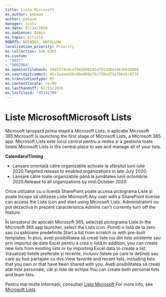 ```yaml
---
title: Liste Microsoft
ms.author: pebaum
author: pebaum
manager: scotv
ms.date: 07/14/2020
ms.audience: Admin
ms.topic: article
ROBOTS: NOINDEX, NOFOLLOW
localization_priority: Priority
ms.collection: Adm_O365
ms.custom:
- "5677"
- "9002964"
ms.openlocfilehash: 2485374a9cd7082698245af913d0e2463b03b809
ms.sourcegitcommit: 45c2aaeee58c0be466b76c7f0cd71e796d3c8f76
ms.translationtype: MT
ms.contentlocale: ro-RO
ms.lasthandoff: 07/15/2020
ms.locfileid: "45141709"
---
```

# <a name="microsoft-lists"></a><span data-ttu-id="7bee0-102">Liste Microsoft</span><span class="sxs-lookup"><span data-stu-id="7bee0-102">Microsoft Lists</span></span>

<span data-ttu-id="7bee0-103">Microsoft lansează prima etapă a Microsoft Lists, o aplicație Microsoft 365.</span><span class="sxs-lookup"><span data-stu-id="7bee0-103">Microsoft is launching the first stage of Microsoft Lists, a Microsoft 365 app.</span></span> <span data-ttu-id="7bee0-104">Microsoft Lists este locul central pentru a vedea și a gestiona toate listele.</span><span class="sxs-lookup"><span data-stu-id="7bee0-104">Microsoft Lists is the central place to see and manage all of your lists.</span></span>  
  
<span data-ttu-id="7bee0-105">**Calendarul**</span><span class="sxs-lookup"><span data-stu-id="7bee0-105">**Timing**</span></span>  

- <span data-ttu-id="7bee0-106">Lansare orientată către organizațiile activate la sfârșitul lunii iulie 2020.</span><span class="sxs-lookup"><span data-stu-id="7bee0-106">Targeted release to enabled organizations in late July 2020.</span></span>
- <span data-ttu-id="7bee0-107">Lansare către toate organizațiile până la jumătatea lunii octombrie 2020.</span><span class="sxs-lookup"><span data-stu-id="7bee0-107">Release to all organizations by mid-October 2020.</span></span>

<span data-ttu-id="7bee0-108">Orice utilizator cu o licență SharePoint poate accesa pictograma Liste și poate începe să utilizeze Liste Microsoft.</span><span class="sxs-lookup"><span data-stu-id="7bee0-108">Any user with a SharePoint license can access the Lists icon and start using Microsoft Lists.</span></span> <span data-ttu-id="7bee0-109">Administratorii nu pot dezactiva în prezent caracteristica.</span><span class="sxs-lookup"><span data-stu-id="7bee0-109">Admins can't currently turn off the feature.</span></span>
 
<span data-ttu-id="7bee0-110">În lansatorul de aplicații Microsoft 365, selectați pictograma Liste.</span><span class="sxs-lookup"><span data-stu-id="7bee0-110">In the Microsoft 365 app launcher, select the Lists icon.</span></span> <span data-ttu-id="7bee0-111">Porniți o listă de la zero sau cu șabloane predefinite.</span><span class="sxs-lookup"><span data-stu-id="7bee0-111">Start a list from scratch or with pre-built templates.</span></span> <span data-ttu-id="7bee0-112">În plus, aveți posibilitatea să creați liste noi din liste existente sau prin importul de date Excel pentru a crea o listă.</span><span class="sxs-lookup"><span data-stu-id="7bee0-112">In addition, you can create new lists from existing lists or by importing Excel data to create a list.</span></span> <span data-ttu-id="7bee0-113">Vizualizați listele preferate și recente, inclusiv listele pe care le dețineți sau care au fost partajate cu dvs.</span><span class="sxs-lookup"><span data-stu-id="7bee0-113">View favorite and recent lists, including lists that you own or that have been shared with you.</span></span> <span data-ttu-id="7bee0-114">Aveți posibilitatea să creați atât liste personale, cât și liste de echipe.</span><span class="sxs-lookup"><span data-stu-id="7bee0-114">You can create both personal lists and team lists.</span></span>  

<span data-ttu-id="7bee0-115">Pentru mai multe informații, consultați [Liste Microsoft](https://aka.ms/microsoftlists).</span><span class="sxs-lookup"><span data-stu-id="7bee0-115">For more info, see [Microsoft Lists](https://aka.ms/microsoftlists).</span></span>